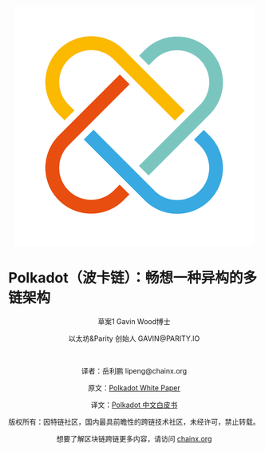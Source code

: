 
<p align="center"><img src="/src/img/logo.png" alt="chainx"/></p>

# Polkadot（波卡链）：畅想一种异构的多链架构

<p align="center">草案1 Gavin Wood博士</p>

<p align="center">以太坊&Parity 创始人 GAVIN@PARITY.IO</p>

<br/>

<p align="center">译者：岳利鹏 lipeng@chainx.org</p>

<p align="center">原文：<a href="https://github.com/polkadot-io/polkadotpaper/raw/master/PolkaDotPaper.pdf">Polkadot White Paper</a></p>

<p align="center">译文：<a href="http://chainx.org/paper/index/index.html">Polkadot 中文白皮书</a></p>

<p align="center">版权所有：因特链社区，国内最具前瞻性的跨链技术社区，未经许可，禁止转载。</p>

<p align="center">想要了解区块链跨链更多内容，请访问 <a href="http://chainx.org/">chainx.org</a></p>
